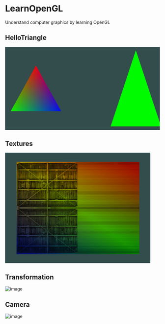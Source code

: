 # LearnOpenGL

Understand computer graphics by learning OpenGL

## HelloTriangle

![image](https://github.com/orenccl/LearnOpenGL/blob/master/result/HelloTriangle.gif)

## Textures

![image](https://github.com/orenccl/LearnOpenGL/blob/master/result/Textures.gif)

## Transformation

![image](https://github.com/orenccl/LearnOpenGL/blob/master/result/Transformation.gif)

## Camera

![image](https://github.com/orenccl/LearnOpenGL/blob/master/result/Camera.gif)

